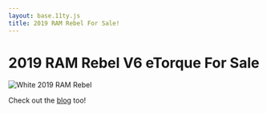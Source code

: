 ```yaml
---
layout: base.11ty.js
title: 2019 RAM Rebel For Sale!
---
```


# 2019 RAM Rebel V6 eTorque For Sale

![White 2019 RAM Rebel](https://imgbox.com/G7lf6ML7_0.jpeg)

Check out the [blog](/blog) too!
